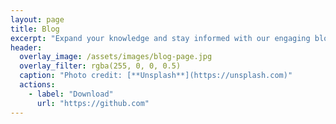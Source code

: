 ```yaml
---
layout: page
title: Blog
excerpt: "Expand your knowledge and stay informed with our engaging blog posts"
header:
  overlay_image: /assets/images/blog-page.jpg
  overlay_filter: rgba(255, 0, 0, 0.5)
  caption: "Photo credit: [**Unsplash**](https://unsplash.com)"
  actions:
    - label: "Download"
      url: "https://github.com"
---
```

